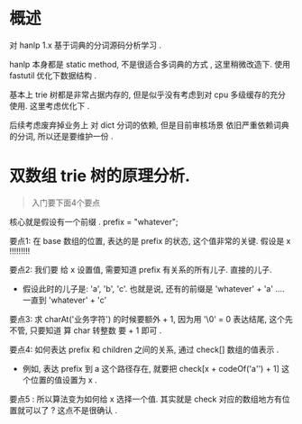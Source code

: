 # 概述

对 hanlp 1.x 基于词典的分词源码分析学习 .

hanlp 本身都是 static method, 不是很适合多词典的方式 , 这里稍微改造下. 使用 fastutil 优化下数据结构 .

基本上 trie 树都是非常占据内存的, 但是似乎没有考虑到对 cpu 多级缓存的充分使用. 这里考虑优化下 .

后续考虑废弃掉业务上 对 dict 分词的依赖, 但是目前审核场景 依旧严重依赖词典的分词, 所以还是要维护一份 .

# 双数组 trie 树的原理分析.

> 入门要下面4个要点

核心就是假设有一个前缀 . prefix = "whatever";

要点1: 在 base 数组的位置, 表达的是 prefix 的状态, 这个值非常的关键. 假设是 x !!!!!!!!!

要点2: 我们要 给 x 设置值, 需要知道 prefix 有关系的所有儿子. 直接的儿子.

- 假设此时的儿子是: 'a', 'b', 'c'. 也就是说, 还有的前缀是 'whatever' + 'a' .... 一直到 'whatever' + 'c'

要点3: 求 charAt('业务字符') 的时候要额外 + 1, 因为用 '\0' = 0 表达结尾, 这个先不管, 只要知道 算 char 转整数 要 + 1 即可 .


要点4: 如何表达 prefix 和 children  之间的关系, 通过 check[] 数组的值表示 . 

- 例如, 表达 prefix 到 a 这个路径存在, 就要把 check[x + codeOf('a'') + 1] 这个位置的值设置为 x .


要点5 : 所以算法变为如何给 x 选择一个值. 其实就是 check 对应的数组地方有位置就可以了 ? 这点不是很确认 .